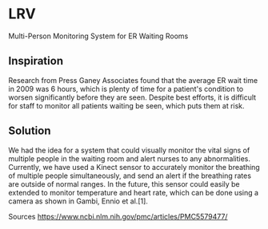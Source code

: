 # LRV

Multi-Person Monitoring System for ER Waiting Rooms

## Inspiration
Research from Press Ganey Associates found that the average ER wait time in 2009 was 6 hours, which is plenty of time for a patient's condition to worsen significantly before they are seen. Despite best efforts, it is difficult for staff to monitor all patients waiting be seen, which puts them at risk.

## Solution
We had the idea for a system that could visually monitor the vital signs of multiple people in the waiting room and alert nurses to any abnormalities. Currently, we have used a Kinect sensor to accurately monitor the breathing of multiple people simultaneously, and send an alert if the breathing rates are outside of normal ranges. In the future, this sensor could easily be extended to monitor temperature and heart rate, which can be done using a camera as shown in Gambi, Ennio et al.[1].

Sources
https://www.ncbi.nlm.nih.gov/pmc/articles/PMC5579477/
